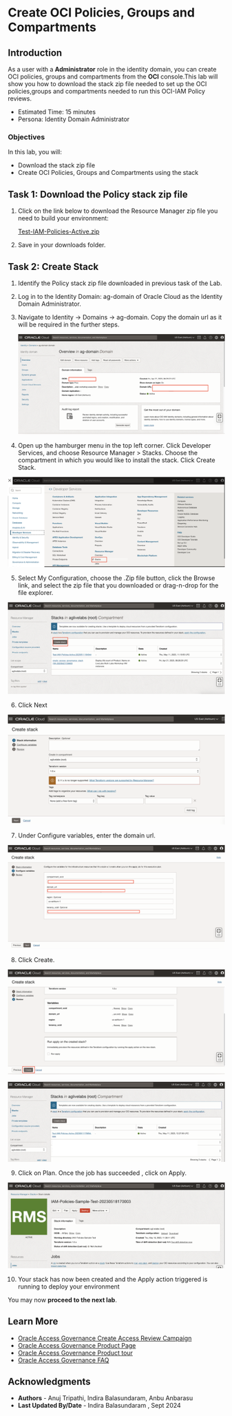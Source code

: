 # Create  OCI Policies, Groups and Compartments

## Introduction

As a user with a **Administrator** role in the identity domain, you can create OCI policies, groups and compartments from the **OCI** console.This lab will show you how to download the stack zip file needed to set up the OCI policies,groups and compartments needed to run this OCI-IAM Policy reviews. 

 

* Estimated Time: 15 minutes
* Persona: Identity Domain Administrator



### Objectives

In this lab, you will:
* Download the stack zip file 
* Create  OCI Policies, Groups and Compartments using the stack

## Task 1: Download the Policy stack zip file

1. Click on the link below to download the Resource Manager zip file you need to build your environment:

   [Test-IAM-Policies-Active.zip](https://c4u04.objectstorage.us-ashburn-1.oci.customer-oci.com/p/EcTjWk2IuZPZeNnD_fYMcgUhdNDIDA6rt9gaFj_WZMiL7VvxPBNMY60837hu5hga/n/c4u04/b/livelabsfiles/o/security-library/IAM-Policies-Sample.zip)

2. Save in your downloads folder.


## Task 2: Create Stack


1. Identify the Policy stack zip file downloaded in previous task of the Lab. 

2. Log in to the Identity Domain: ag-domain of Oracle Cloud as the Identity Domain Administrator.  

3. Navigate to Identity -> Domains -> ag-domain. Copy the domain url as it will be required in the further steps. 

   ![Obtain the domain url](images/domain-url.png)

4. Open up the hamburger menu in the top left corner. Click Developer Services, and choose Resource Manager > Stacks. Choose the compartment in which you would like to install the stack. Click Create Stack.

  ![Navigate to Stack](images/navigate-to-stack.png)

5. Select My Configuration, choose the .Zip file button, click the Browse link, and select the zip file that you downloaded or drag-n-drop for the file explorer.

  ![Click Create Stack](images/click-create-stack.png)

6. Click Next

  ![Click Next](images/click-next.png)

7. Under Configure variables, enter the domain url. 

  ![Configure Variables](images/configure-variables.png)

8. Click Create.

  ![Click Create](images/stack-created.png)


  ![Policy stack created](images/policy-stack-created.png)

9. Click on Plan. Once the job has succeeded , click on Apply.

  ![Policy stack Plan and Apply](images/plan-apply.png)

10. Your stack has now been created and the Apply action triggered is running to deploy your environment


  You may now **proceed to the next lab**. 

## Learn More

* [Oracle Access Governance Create Access Review Campaign](https://docs.oracle.com/en/cloud/paas/access-governance/pdapg/index.html)
* [Oracle Access Governance Product Page](https://www.oracle.com/security/cloud-security/access-governance/)
* [Oracle Access Governance Product tour](https://www.oracle.com/webfolder/s/quicktours/paas/pt-sec-access-governance/index.html)
* [Oracle Access Governance FAQ](https://www.oracle.com/security/cloud-security/access-governance/faq/)

## Acknowledgments
* **Authors** - Anuj Tripathi, Indira Balasundaram, Anbu Anbarasu 
* **Last Updated By/Date** - Indira Balasundaram , Sept 2024
